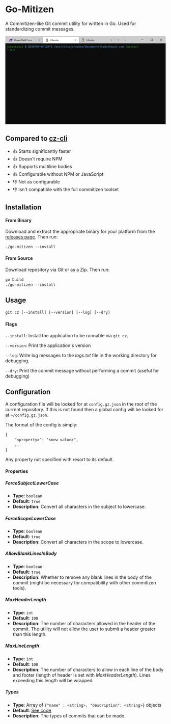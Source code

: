 # Go-Mitizen
A Commitizen-like Git commit utility for written in Go. Used for standardizing commit messages.

![The commit form](meta/commit.gif)

## Compared to [cz-cli](https://github.com/commitizen/cz-cli)
- 👍 Starts significantly faster
- 👍 Doesn't require NPM
- 👍 Supports multiline bodies
- 👍 Configurable without NPM or JavaScript
- 👎 Not as configurable
- 👎 Isn't compatible with the full commitizen toolset

## Installation
#### From Binary
Download and extract the appropriate binary for your platform from the [releases page](https://github.com/JosephNaberhaus/go-mitizen/releases). Then run:

```
./go-mitizen --install
```

#### From Source
Download repository via Git or as a Zip. Then run:

```
go build
./go-mitizen --install
```

## Usage
```html
git cz [--install] [--version] [--log] [--dry]
```
#### Flags
`--install`: Install the application to be runnable via `git cz`.

`--version`: Print the application's version

`--log`: Write log messages to the *logs.txt* file in the working directory for debugging.

`--dry`: Print the commit message without performing a commit (useful for debugging)

## Configuration
A configuration file will be looked for at `config.gz.json` in the root of the current repository. If this is not found then a global config will be looked for at `~/config.gz.json`.

The format of the config is simply:
```(json)
{
    "<property>": "<new value>",
    ...
}
```

Any property not specified with resort to its default.

#### Properties
##### *ForceSubjectLowerCase*
- **Type**: `boolean`
- **Default**: `true`
- **Description**: Convert all characters in the subject to lowercase.

##### *ForceScopeLowerCase*
- **Type**: `boolean`
- **Default**: `true`
- **Description**: Convert all characters in the scope to lowercase.

##### *AllowBlankLinesInBody*
- **Type**: `boolean`
- **Default**: `true`
- **Description**: Whether to remove any blank lines in the body of the commit (might be necessary for compatibility with other commitizen tools).

##### *MaxHeaderLength*
- **Type**: `int`
- **Default**: `100`
- **Description**: The number of characters allowed in the header of the commit. The utility will not allow the user to submit a header greater than this length.

##### *MaxLineLength*
- **Type**: `int`
- **Default**: `100`
- **Description**: The number of characters to allow in each line of the body and footer (length of header is set with *MaxHeaderLength*). Lines exceeding this length will be wrapped.

##### *Types*
- **Type**: Array of `{"name" : <string>, "description": <string>}` objects
- **Default**: [See code](https://github.com/JosephNaberhaus/go-mitizen/blob/master/commit/config.go)
- **Description**: The types of commits that can be made.

